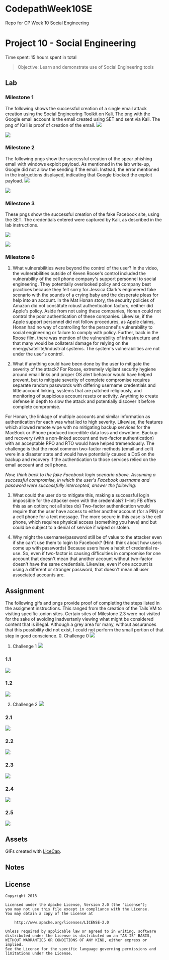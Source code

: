 # CodepathWeek10SE
Repo for CP Week 10 Social Engineering 
# Project 10 - Social Engineering

Time spent: 15 hours spent in total

> Objective: Learn and demonstrate use of Social Engineering tools

## Lab

### Milestone 1
The following shows the successful creation of a single email attack creation using the Social Engineering Toolkit on Kali. The png with the Google email account is the email created using SET and sent via Kali. The png of Kali is proof of creation of the email. 
![](https://github.com/dallens/CodepathWeek10SE/blob/master/w10_LabM1Gmail.png)

![](https://github.com/dallens/CodepathWeek10SE/blob/master/w10_LabM1Kali.png)

### Milestone 2
The following pngs show the successful creation of the spear phishing email with windows exploit payload. As mentioned in the lab write-up, Google did not allow the sending if the email. Instead, the error mentioned in the instructions displayed, indicating that Google blocked the exploit payload.
![](https://github.com/dallens/CodepathWeek10SE/blob/master/w10_LabM2Kali.png)

![](https://github.com/dallens/CodepathWeek10SE/blob/master/w10_LabM2Kali2.png)

### Milestone 3
These pngs show the successful creation of the fake Facebook site, using the SET. The credentials entered were captured by Kali, as described in the lab instructions.

![](https://github.com/dallens/CodepathWeek10SE/blob/master/w10_fakefb.png)

![](https://github.com/dallens/CodepathWeek10SE/blob/master/w10_M3capture.gif)

### Milestone 6

1. What vulnerabilities were beyond the control of the user?
In the video, the vulnerabilities outside of Keven Roose's control included the vulnerability of the cell phone company's support personnel to social engineering. They potentially overlooked policy and company best practices because they felt sorry for Jessica Clark's engineered fake scenario with the sounds of a crying baby and the desperate pleas for help into an account. In the Mat Honan story, the security policies of Amazon did not constitute robust authentication factors, neither did Apple's policy. Aside from not using these companies, Honan could not control the poor authentication of these companies. Likewise, if the Apple support personnel did not follow procedures, as Apple claims, Honan had no way of controlling for the personnel's vulnerability to social engineering or failure to comply with policy. Further, back in the Roose film, there was mention of the vulnerability of infrastructure and that many would be collateral damage for relying on the energy/satellite/industrial systems. The system's vulnerabilities are not under the user's control.

2. What if anything could have been done by the user to mitigate the severity of the attack?
For Roose, extremely vigilant security hygiene around email links and proper OS alert behavior would have helped prevent, but to mitigate severity of complete compromise requires separate random passwords with differing username credentials and little account linking, systems that are patched religiously, and monitoring of suspicious account resets or activity. Anything to create defense in depth to slow the attack and potentially discover it before complete compromise.

For Honan, the linkage of multiple accounts and similar information as authentication for each was what led to high severity. Likewise, the features which allowed remote wipe with no mitigating backup services for the MacBook or iPhone produced incredible data loss and downtime. Backup and recovery (with a non-linked account and two-factor authentication) with an acceptable RPO and RTO would have helped tremendously. The challenge is that the most common two-factor methods (email and cell) were in a disaster state and would have potentially caused a DoS on the backup and recovery if the authentication to those services relied on the email account and cell phone.

*Now, think back to the fake Facebook login scenario above. Assuming a successful compromise, in which the user's Facebook username and password were successfully intercepted, answer the following:*

3. What could the user do to mitigate this, making a successful login impossible for the attacker even with the credentials? (Hint: FB offers this as an option; not all sites do)
Two-factor authentication would require that the user have access to either another account (for a PIN) or a cell phone for a text message. The more secure in this case is the cell phone, which requires physical access (something you have) and but could be subject to a denial of service if wiped or stolen.

4. Why might the username/password still be of value to the attacker even if she can't use them to login to Facebook? (Hint: think about how users come up with passwords)
Because users have a habit of credential re-use. So, even if two-factor is causing difficulties in compromise for one account that doesn't mean that another account without two-factor doesn't have the same credentials. Likewise, even if one account is using a different or stronger password, that doesn't mean all user associated accounts are.

## Assignment
The following gifs and pngs provide proof of completing the steps listed in the assigment instructions. This ranged from the creation of the Tails VM to visiting specific .onion sites. Certain sites of Milestone 2.3 were not visited for the sake of avoiding inadvertanly viewing what might be considered content that is illegal. Although a grey area for many, without assurances that this possibility did not exist, I could not perform the small portion of that step in good conscience.
0. Challenge 0
![](https://github.com/dallens/CodepathWeek10SE/blob/master/w10_Ch0.png)

1. Challenge 1
![](https://github.com/dallens/CodepathWeek10SE/blob/master/w10_Ch01.png)
### 1.1
![](https://github.com/dallens/CodepathWeek10SE/blob/master/w10_Ch1-1.png)
### 1.2
![](https://github.com/dallens/CodepathWeek10SE/blob/master/w10_Ch1-2.gif)

2. Challenge 2
![](https://github.com/dallens/CodepathWeek10SE/blob/master/w10_Ch2-0.png)
### 2.1
![](https://github.com/dallens/CodepathWeek10SE/blob/master/w10_Ch2-1.gif)
### 2.2
![](https://github.com/dallens/CodepathWeek10SE/blob/master/w10_Ch2-2.gif)
### 2.3
![](https://github.com/dallens/CodepathWeek10SE/blob/master/w10_Ch2-3.gif)
### 2.4
![](https://github.com/dallens/CodepathWeek10SE/blob/master/w10_Ch2-4.gif)
### 2.5
![](https://github.com/dallens/CodepathWeek10SE/blob/master/w10_Ch2-5.gif)

## Assets

GIFs created with [LiceCap](http://www.cockos.com/licecap/).

## Notes


## License

    Copyright 2018

    Licensed under the Apache License, Version 2.0 (the "License");
    you may not use this file except in compliance with the License.
    You may obtain a copy of the License at

        http://www.apache.org/licenses/LICENSE-2.0

    Unless required by applicable law or agreed to in writing, software
    distributed under the License is distributed on an "AS IS" BASIS,
    WITHOUT WARRANTIES OR CONDITIONS OF ANY KIND, either express or implied.
    See the License for the specific language governing permissions and
    limitations under the License.
